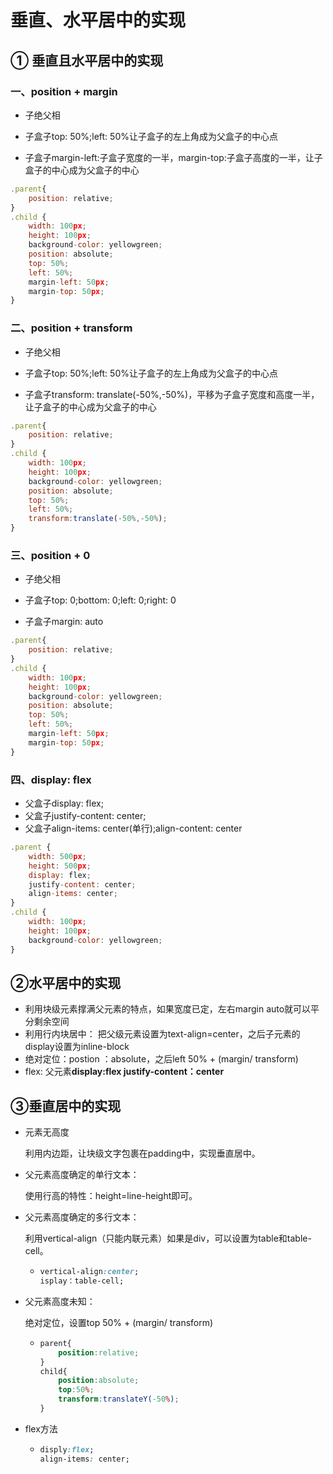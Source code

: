 # 垂直、水平居中的实现

## ① 垂直且水平居中的实现

### 一、position + margin

* 子绝父相

* 子盒子top: 50%;left: 50%让子盒子的左上角成为父盒子的中心点

* 子盒子margin-left:子盒子宽度的一半，margin-top:子盒子高度的一半，让子盒子的中心成为父盒子的中心

```js
.parent{
	position: relative;
}
.child {
    width: 100px;
    height: 100px;
    background-color: yellowgreen;
    position: absolute;
    top: 50%;
    left: 50%;
    margin-left: 50px;
	margin-top: 50px;
}
```

### 二、position + transform

* 子绝父相

* 子盒子top: 50%;left: 50%让子盒子的左上角成为父盒子的中心点

* 子盒子transform: translate(-50%,-50%)，平移为子盒子宽度和高度一半，让子盒子的中心成为父盒子的中心

```js
.parent{
	position: relative;
}
.child {
    width: 100px;
    height: 100px;
    background-color: yellowgreen;
    position: absolute;
    top: 50%;
    left: 50%;
    transform:translate(-50%,-50%);
}
```

### 三、position + 0

* 子绝父相

* 子盒子top: 0;bottom: 0;left: 0;right: 0
* 子盒子margin: auto

```js
.parent{
	position: relative;
}
.child {
    width: 100px;
    height: 100px;
    background-color: yellowgreen;
    position: absolute;
    top: 50%;
    left: 50%;
    margin-left: 50px;
	margin-top: 50px;
}
```

### 四、display: flex

* 父盒子display: flex;
* 父盒子justify-content: center;
* 父盒子align-items: center(单行);align-content: center

```js
.parent {
    width: 500px;
    height: 500px;
    display: flex;
    justify-content: center;
    align-items: center;
}
.child {
    width: 100px;
    height: 100px;
    background-color: yellowgreen;
}
```

## ②水平居中的实现

- 利用块级元素撑满父元素的特点，如果宽度已定，左右margin auto就可以平分剩余空间
- 利用行内块居中： 把父级元素设置为text-align=center，之后子元素的display设置为inline-block
- 绝对定位：postion ：absolute，之后left 50% + (margin/ transform)
- flex: 父元素**display:flex    justify-content：center**

## ③垂直居中的实现

- 元素无高度

  利用内边距，让块级文字包裹在padding中，实现垂直居中。

- 父元素高度确定的单行文本：

  使用行高的特性：height=line-height即可。

- 父元素高度确定的多行文本：

  利用vertical-align（只能内联元素）如果是div，可以设置为table和table-cell。

  - ```css
    vertical-align:center;
    isplay：table-cell;
    ```

- 父元素高度未知：

  绝对定位，设置top 50% + (margin/ transform)

  - ```css
    parent{
        position:relative;
    }
    child{
        position:absolute;
        top:50%;
        transform:translateY(-50%);
    }
    ```

- flex方法

  - ```css
    disply:flex;
    align-items: center;
    ```





